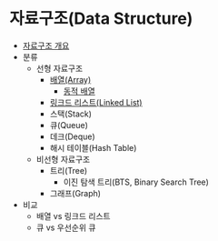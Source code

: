 # 자료구조(Data Structure)

- [자료구조 개요](./contents/Datastructure-overview.md)
- 분류
  - 선형 자료구조
    - [배열(Array)](./contents/Arrays.md)
      - [동적 배열](./contents/Dynamic-Array.md)
    - [링크드 리스트(Linked List)](./contents/Linked-List.md)
    - 스택(Stack)
    - 큐(Queue)
    - 데크(Deque)
    - 해시 테이블(Hash Table)
  - 비선형 자료구조
    - 트리(Tree)
      - 이진 탐색 트리(BTS, Binary Search Tree)
    - 그래프(Graph)
- 비교
  - 배열 vs 링크드 리스트
  - 큐 vs 우선순위 큐